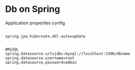 # Db on Spring

Application properties config

```

spring.jpa.hibernate.ddl-auto=update


#MySQL
spring.datasource.url=jdbc:mysql://localhost:3306/dbname
spring.datasource.username=root
spring.datasource.password=admin

```
